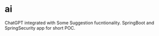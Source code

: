 # ai

ChatGPT integrated with Some Suggestion fucntionality. SpringBoot and SpringSecurity app for short POC.
